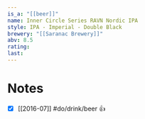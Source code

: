 ```yaml
---
is_a: "[[beer]]"
name: Inner Circle Series RAVN Nordic IPA
style: IPA - Imperial - Double Black
brewery: "[[Saranac Brewery]]"
abv: 8.5
rating: 
last:
---
```

# Notes
- [x] [[2016-07]] #do/drink/beer 👍
